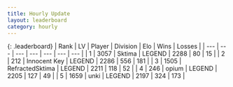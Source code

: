 ```yaml
---
title: Hourly Update
layout: leaderboard
category: hourly
---
```


{: .leaderboard}
| Rank | LV | Player | Division | Elo | Wins | Losses |
| --- | --- | --- | --- | --- | --- | --- |
| <span data-change="0">1</span> | 3057 | <span title="ID: 353063">Sktima</span> | LEGEND | <span data-change="0">2288</span> | <span data-change="0">80</span> | <span data-change="0">15</span> |
| <span data-change="0">2</span> | 212 | <span title="ID: 773025">Innocent Key</span> | LEGEND | <span data-change="0">2286</span> | <span data-change="0">556</span> | <span data-change="0">181</span> |
| <span data-change="0">3</span> | 1505 | <span title="ID: 402846">RefractedSktima</span> | LEGEND | <span data-change="0">2211</span> | <span data-change="0">118</span> | <span data-change="0">52</span> |
| <span data-change="0">4</span> | 246 | <span title="ID: 750033">opium</span> | LEGEND | <span data-change="0">2205</span> | <span data-change="0">127</span> | <span data-change="0">49</span> |
| <span data-change="0">5</span> | 1659 | <span title="ID: 692745">unki</span> | LEGEND | <span data-change="0">2197</span> | <span data-change="0">324</span> | <span data-change="0">173</span> |
